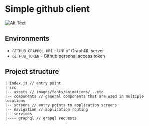 # Simple github client

![Alt Text](./don't_open_this_folder/ezgif.com-gif-maker.gif)

## Environments

- `GITHUB_GRAPHQL_URI` - URI of GraphQL server
- `GITHUB_TOKEN` - Github personal access token

## Project structure

```
| index.js // entry point
| src
|-- assets // images/fonts/animations/...etc
|-- components // general components that are used in multiple locations
|-- screens // entry points to application screens
|-- navigation // application routing
|-- services
|---- graphql // grapql requests
```
